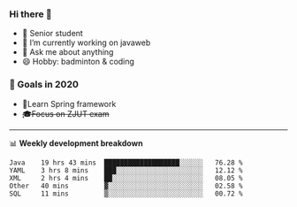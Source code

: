 

### Hi there 🐏

- 🌱 Senior student
- 🔭 I’m currently working on javaweb
- 💬 Ask me about anything
- 😄 Hobby: badminton & coding

### 🚀 Goals in 2020
+ 🍃Learn Spring framework
+ ~~🎓Focus on ZJUT exam~~
-------

📊 **Weekly development breakdown**
<!--START_SECTION:waka-->
```text
Java    19 hrs 43 mins  ███████████████████░░░░░░   76.28 % 
YAML    3 hrs 8 mins    ███░░░░░░░░░░░░░░░░░░░░░░   12.12 % 
XML     2 hrs 4 mins    ██░░░░░░░░░░░░░░░░░░░░░░░   08.05 % 
Other   40 mins         ▓░░░░░░░░░░░░░░░░░░░░░░░░   02.58 % 
SQL     11 mins         ▒░░░░░░░░░░░░░░░░░░░░░░░░   00.72 % 
```
<!--END_SECTION:waka-->
